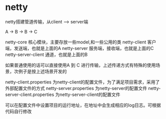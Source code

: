# netty
netty搭建管道传输，从client --> server端


A -> B -> B -> C

netty-core 核心模块，主要存放一些model,和一些公用的类
netty-client  客户端，发送端，也就是上面的A
netty-server 服务端，接收端，也就是上面的C
netty-server-client  通道，也就是上面的B

如果普通使用的话可以直接使用A 到 C 进行传输，上述传递方式有特殊的使用场景，次例子是按上述场景开发的


netty-client.properties 为netty-client的配置文件，为了满足项目需求，采用了外部配置文件的方式
netty-server.properties 为netty-server的配置文件
netty-server-client.properties 为netty-server-client的配置文件

可以在配置文件中设置项目的运行地址，在地址中会生成相应的log日志。可根据代码自行修改
